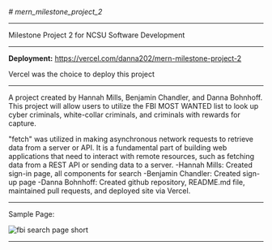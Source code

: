 *# mern_milestone_project_2*
___

Milestone Project 2 for NCSU Software Development
___

**Deployment:**
https://vercel.com/danna202/mern-milestone-project-2

Vercel was the choice to deploy this project
___

A project created by Hannah Mills, Benjamin Chandler, and Danna Bohnhoff.
This project will allow users to utilize the FBI MOST WANTED list to look up cyber criminals, white-collar criminals, and criminals with rewards for capture.

"fetch" was utilized in making asynchronous network requests to retrieve data from a server or API. It is a fundamental part of building web applications that need to interact with remote resources, such as fetching data from a REST API or sending data to a server.
-Hannah Mills:  Created sign-in page, all components for search 
-Benjamin Chandler: Created sign-up page
-Danna Bohnhoff:  Created github repository, README.md file, maintained pull requests, and deployed site via Vercel.
___

Sample Page:

![fbi search page short](https://github.com/danna202/mern_milestone_project_2/assets/105758399/5130b850-dcbd-49bc-8df8-8a728417615a)

___




